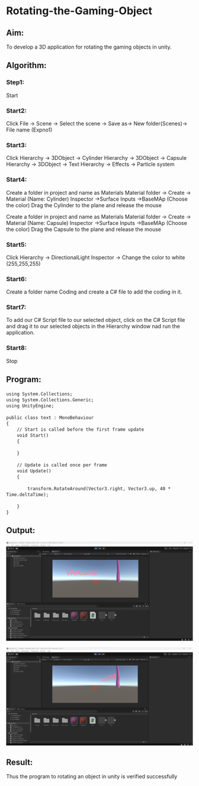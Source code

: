 # Rotating-the-Gaming-Object

## Aim:
To develop a 3D application for rotating the gaming objects in unity.
## Algorithm:
### Step1:
Start
### Start2:
Click File -> Scene -> Select the scene -> Save as-> New folder(Scenes)-> File name (Expno1)
### Start3:
Click Hierarchy -> 3DObject -> Cylinder
Hierarchy -> 3DObject -> Capsule
Hierarchy -> 3DObject -> Text
Hierarchy -> Effects -> Particle system
### Start4:
Create a folder in project and name as Materials
Material folder -> Create -> Material (Name: Cylinder)
Inspector ->Surface Inputs ->BaseMAp (Choose the color)
Drag the Cylinder to the plane and release the mouse

Create a folder in project and name as Materials
Material folder -> Create -> Material (Name: Capsule)
Inspector ->Surface Inputs ->BaseMAp (Choose the color)
Drag the Capsule to the plane and release the mouse

### Start5:
Click Hierarchy -> DirectionalLight
Inspector -> Change the color to white (255,255,255)

### Start6:
Create a folder name Coding and create a C# file to add the coding in it.

### Start7:
To add our C# Script file to our selected object, click on the C# Script file and drag it to our selected objects in the Hierarchy window nad run the application.

### Start8:
Stop

## Program:

```
using System.Collections;
using System.Collections.Generic;
using UnityEngine;

public class text : MonoBehaviour
{
    // Start is called before the first frame update
    void Start()
    {
        
    }

    // Update is called once per frame
    void Update()
    {

        transform.RotateAround(Vector3.right, Vector3.up, 40 * Time.deltaTime);

    }
}

```

## Output:

![Output](OP2.png)

![Output](OP1.png)

## Result:

Thus the program to rotating an object in unity is verified successfully